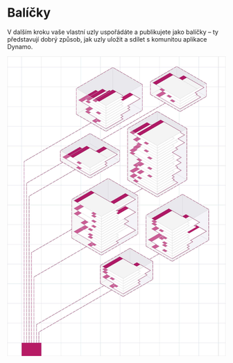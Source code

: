 # Balíčky

V dalším kroku vaše vlastní uzly uspořádáte a publikujete jako balíčky – ty představují dobrý způsob, jak uzly uložit a sdílet s komunitou aplikace Dynamo.

![OBRÁZEK](../images/6-2/packagescover.jpg)
